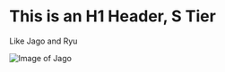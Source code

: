 # This is an H1 Header, S Tier

Like Jago and Ryu

![Image of Jago](https://static.wikia.nocookie.net/killerinstinct/images/f/f2/Killer_Instinct_-_Jago.png/revision/latest?cb=20160329133300)
